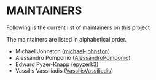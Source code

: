 # MAINTAINERS

Following is the current list of maintainers on this project

The maintainers are listed in alphabetical order.

- Michael Johnston ([michael-johnston](https://github.com/michael-johnston))
- Alessandro Pomponio ([AlessandroPomponio](https://github.com/AlessandroPomponio))
- Edward Pyzer-Knapp ([epyzerk3](https://github.com/epyzerk3))
- Vassilis Vassiliadis ([VassilisVassiliadis](https://github.com/VassilisVassiliadis))